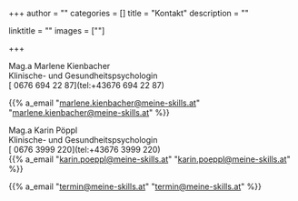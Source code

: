 +++
author = ""
categories = []
title = "Kontakt"
description = ""

linktitle = ""
images = [""]

+++

Mag.a Marlene Kienbacher<br>
Klinische- und Gesundheitspsychologin<br>
[<i class="fa fa-phone"></i> 0676 694 22 87](tel:+43676 694 22 87)<br>


{{% a_email "marlene.kienbacher@meine-skills.at" "marlene.kienbacher@meine-skills.at" %}}

Mag.a Karin Pöppl <br>
Klinische- und Gesundheitspsychologin<br>
[<i class="fa fa-phone"></i> 0676 3999 220](tel:+43676 3999 220)<br>
{{% a_email "karin.poeppl@meine-skills.at" "karin.poeppl@meine-skills.at" %}}

{{% a_email "termin@meine-skills.at" "termin@meine-skills.at" %}}







